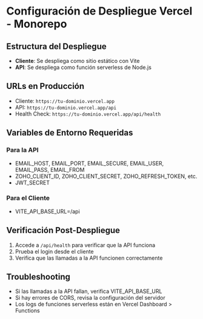 # Configuración de Despliegue Vercel - Monorepo

## Estructura del Despliegue

- **Cliente**: Se despliega como sitio estático con Vite
- **API**: Se despliega como función serverless de Node.js

## URLs en Producción

- Cliente: `https://tu-dominio.vercel.app`
- API: `https://tu-dominio.vercel.app/api`
- Health Check: `https://tu-dominio.vercel.app/api/health`

## Variables de Entorno Requeridas

### Para la API
- EMAIL_HOST, EMAIL_PORT, EMAIL_SECURE, EMAIL_USER, EMAIL_PASS, EMAIL_FROM
- ZOHO_CLIENT_ID, ZOHO_CLIENT_SECRET, ZOHO_REFRESH_TOKEN, etc.
- JWT_SECRET

### Para el Cliente
- VITE_API_BASE_URL=/api

## Verificación Post-Despliegue

1. Accede a `/api/health` para verificar que la API funciona
2. Prueba el login desde el cliente
3. Verifica que las llamadas a la API funcionen correctamente

## Troubleshooting

- Si las llamadas a la API fallan, verifica VITE_API_BASE_URL
- Si hay errores de CORS, revisa la configuración del servidor
- Los logs de funciones serverless están en Vercel Dashboard > Functions
